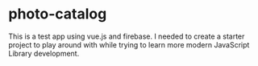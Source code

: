 # photo-catalog
This is a test app using vue.js and firebase. I needed to create a starter project to play around with while trying to learn more modern JavaScript Library development.

